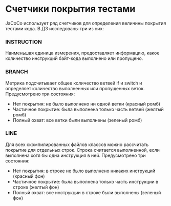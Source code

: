 # Счетчики покрытия тестами

JaCoCo использует ряд счетчиков для определения величины покрытия тестами кода. В ДЗ исследованы три из них:

### INSTRUCTION

Наименьшая единица измерения, предоставляет информацию, какое количество инструкций байт-кода выполнено или пропущено.

### BRANCH

Метрика подсчитывает общее количество ветвей if и switch и определяет количество выполненных или пропущенных веток.
Предусмотрено три состояния:
* Нет покрытия: не было выполнено ни одной ветки (красный ромб)
* Частичное покрытие: была выполнена только часть ветвей (желтый ромб)
* Полный охват: все ветки были выполнены (зеленый ромб)
 
### LINE

Для всех скомпилированных файлов классов можно рассчитать покрытие для отдельных строк. Строка считается выполненной, 
если выполнена хотя бы одна инструкция в ней. Предусмотрено три состояния:
* Нет покрытия: в строке не было выполнено никаких инструкций (красный фон)
* Частичное покрытие: была выполнена только часть инструкции в строке (желтый фон)
* Полный охват: все инструкции в строке были выполнены (зеленый фон) 